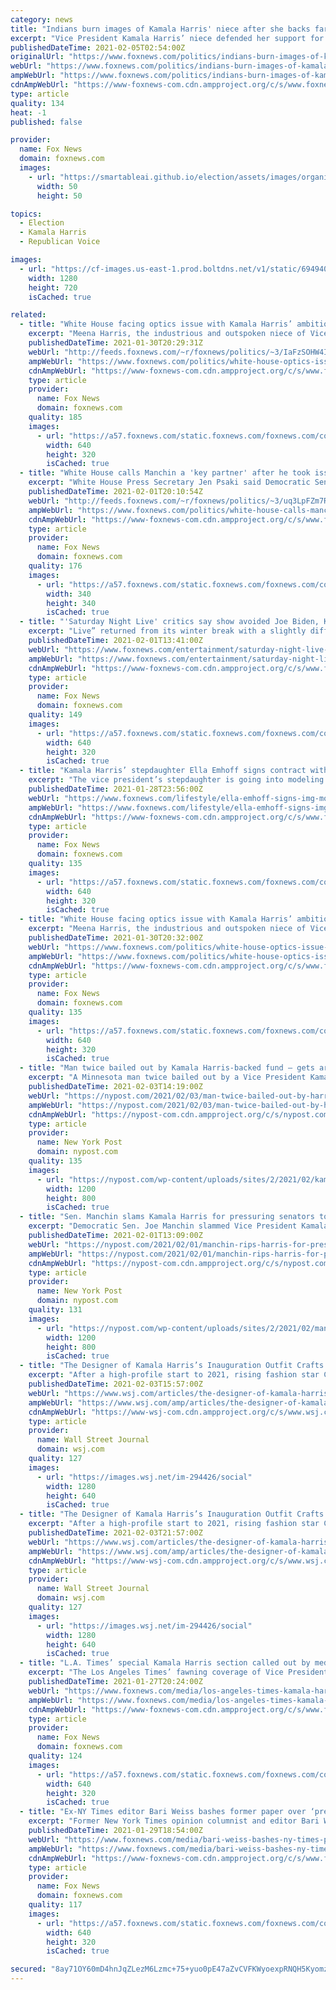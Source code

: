 ```yaml
---
category: news
title: "Indians burn images of Kamala Harris' niece after she backs farm protests"
excerpt: "Vice President Kamala Harris’ niece defended her support for Indian farmers locked in a standoff with the government after pro-Parliament supporters burned photos of her on the streets of New Delhi Thursday."
publishedDateTime: 2021-02-05T02:54:00Z
originalUrl: "https://www.foxnews.com/politics/indians-burn-images-of-kamala-harris-niece-after-she-backs-farm-protests"
webUrl: "https://www.foxnews.com/politics/indians-burn-images-of-kamala-harris-niece-after-she-backs-farm-protests"
ampWebUrl: "https://www.foxnews.com/politics/indians-burn-images-of-kamala-harris-niece-after-she-backs-farm-protests.amp"
cdnAmpWebUrl: "https://www-foxnews-com.cdn.ampproject.org/c/s/www.foxnews.com/politics/indians-burn-images-of-kamala-harris-niece-after-she-backs-farm-protests.amp"
type: article
quality: 134
heat: -1
published: false

provider:
  name: Fox News
  domain: foxnews.com
  images:
    - url: "https://smartableai.github.io/election/assets/images/organizations/foxnews.com-50x50.jpg"
      width: 50
      height: 50

topics:
  - Election
  - Kamala Harris
  - Republican Voice

images:
  - url: "https://cf-images.us-east-1.prod.boltdns.net/v1/static/694940094001/54258d7e-1687-4624-9f26-c873254ef60c/4bafd7a9-84b0-49f9-b06f-27d273544961/1280x720/match/image.jpg"
    width: 1280
    height: 720
    isCached: true

related:
  - title: "White House facing optics issue with Kamala Harris’ ambitious niece"
    excerpt: "Meena Harris, the industrious and outspoken niece of Vice President Kamala Harris, is creating an optics issue for the White House. "
    publishedDateTime: 2021-01-30T20:29:31Z
    webUrl: "http://feeds.foxnews.com/~r/foxnews/politics/~3/IaFzSOHW4IE/white-house-optics-issue-kamala-harris-niece"
    ampWebUrl: "https://www.foxnews.com/politics/white-house-optics-issue-kamala-harris-niece.amp"
    cdnAmpWebUrl: "https://www-foxnews-com.cdn.ampproject.org/c/s/www.foxnews.com/politics/white-house-optics-issue-kamala-harris-niece.amp"
    type: article
    provider:
      name: Fox News
      domain: foxnews.com
    quality: 185
    images:
      - url: "https://a57.foxnews.com/static.foxnews.com/foxnews.com/content/uploads/2021/01/640/320/Meena-Harris-GETTY.jpg?ve=1&tl=1"
        width: 640
        height: 320
        isCached: true
  - title: "White House calls Manchin a 'key partner' after he took issue with Harris local interview"
    excerpt: "White House Press Secretary Jen Psaki said Democratic Sen. Joe Manchin is a “key partner” for the administration after Vice President Harris made appearances on a local West Virginia television station to discuss President Biden’s “critical” coronavirus relief plan"
    publishedDateTime: 2021-02-01T20:10:54Z
    webUrl: "http://feeds.foxnews.com/~r/foxnews/politics/~3/uq3LpFZm7Ro/white-house-calls-manchin-a-key-partner-after-taking-issue-with-harris-local-interview"
    ampWebUrl: "https://www.foxnews.com/politics/white-house-calls-manchin-a-key-partner-after-taking-issue-with-harris-local-interview.amp"
    cdnAmpWebUrl: "https://www-foxnews-com.cdn.ampproject.org/c/s/www.foxnews.com/politics/white-house-calls-manchin-a-key-partner-after-taking-issue-with-harris-local-interview.amp"
    type: article
    provider:
      name: Fox News
      domain: foxnews.com
    quality: 176
    images:
      - url: "https://a57.foxnews.com/static.foxnews.com/foxnews.com/content/uploads/2020/10/340/340/brooke-singman-headshot.jpg?ve=1&tl=1"
        width: 340
        height: 340
        isCached: true
  - title: "'Saturday Night Live' critics say show avoided Joe Biden, Kamala Harris in first show of 2021"
    excerpt: "Live” returned from its winter break with a slightly different approach to covering politics that many critics immediately noticed."
    publishedDateTime: 2021-02-01T13:41:00Z
    webUrl: "https://www.foxnews.com/entertainment/saturday-night-live-critics-accuse-show-avoiding-joe-biden-kamala-harris"
    ampWebUrl: "https://www.foxnews.com/entertainment/saturday-night-live-critics-accuse-show-avoiding-joe-biden-kamala-harris.amp"
    cdnAmpWebUrl: "https://www-foxnews-com.cdn.ampproject.org/c/s/www.foxnews.com/entertainment/saturday-night-live-critics-accuse-show-avoiding-joe-biden-kamala-harris.amp"
    type: article
    provider:
      name: Fox News
      domain: foxnews.com
    quality: 149
    images:
      - url: "https://a57.foxnews.com/static.foxnews.com/foxnews.com/content/uploads/2021/02/640/320/Saturday-Night-Live-NBC.jpg?ve=1&tl=1"
        width: 640
        height: 320
        isCached: true
  - title: "Kamala Harris’ stepdaughter Ella Emhoff signs contract with IMG Models"
    excerpt: "The vice president’s stepdaughter is going into modeling. On Thursday, IMG Models announced that it is now representing Ella Emhoff, Vice President Kamala Harris’ stepdaughter. Emhoff, 21, is a senior at Parsons School of Design in New York City,"
    publishedDateTime: 2021-01-28T23:56:00Z
    webUrl: "https://www.foxnews.com/lifestyle/ella-emhoff-signs-img-modeling-contract"
    ampWebUrl: "https://www.foxnews.com/lifestyle/ella-emhoff-signs-img-modeling-contract.amp"
    cdnAmpWebUrl: "https://www-foxnews-com.cdn.ampproject.org/c/s/www.foxnews.com/lifestyle/ella-emhoff-signs-img-modeling-contract.amp"
    type: article
    provider:
      name: Fox News
      domain: foxnews.com
    quality: 135
    images:
      - url: "https://a57.foxnews.com/static.foxnews.com/foxnews.com/content/uploads/2021/01/640/320/AP21020678397504.jpg?ve=1&tl=1"
        width: 640
        height: 320
        isCached: true
  - title: "White House facing optics issue with Kamala Harris’ ambitious niece"
    excerpt: "Meena Harris, the industrious and outspoken niece of Vice President Kamala Harris, is creating an optics issue for the White House."
    publishedDateTime: 2021-01-30T20:32:00Z
    webUrl: "https://www.foxnews.com/politics/white-house-optics-issue-kamala-harris-niece"
    ampWebUrl: "https://www.foxnews.com/politics/white-house-optics-issue-kamala-harris-niece.amp"
    cdnAmpWebUrl: "https://www-foxnews-com.cdn.ampproject.org/c/s/www.foxnews.com/politics/white-house-optics-issue-kamala-harris-niece.amp"
    type: article
    provider:
      name: Fox News
      domain: foxnews.com
    quality: 135
    images:
      - url: "https://a57.foxnews.com/static.foxnews.com/foxnews.com/content/uploads/2021/01/640/320/Meena-Harris-GETTY.jpg?ve=1&tl=1"
        width: 640
        height: 320
        isCached: true
  - title: "Man twice bailed out by Kamala Harris-backed fund — gets arrested again"
    excerpt: "A Minnesota man twice bailed out by a Vice President Kamala Harris-backed nonprofit group has been busted a third time on felony drug charges, authorities said. Thomas Moseley’s latest"
    publishedDateTime: 2021-02-03T14:19:00Z
    webUrl: "https://nypost.com/2021/02/03/man-twice-bailed-out-by-harris-supported-fund-arrested-again/"
    ampWebUrl: "https://nypost.com/2021/02/03/man-twice-bailed-out-by-harris-supported-fund-arrested-again/amp/"
    cdnAmpWebUrl: "https://nypost-com.cdn.ampproject.org/c/s/nypost.com/2021/02/03/man-twice-bailed-out-by-harris-supported-fund-arrested-again/amp/"
    type: article
    provider:
      name: New York Post
      domain: nypost.com
    quality: 135
    images:
      - url: "https://nypost.com/wp-content/uploads/sites/2/2021/02/kamala-bail-fund.jpg?quality=90&strip=all&w=1200"
        width: 1200
        height: 800
        isCached: true
  - title: "Sen. Manchin slams Kamala Harris for pressuring senators to back COVID-19 bill"
    excerpt: "Democratic Sen. Joe Manchin slammed Vice President Kamala Harris ahead of her meeting with a group of Senate Republicans Monday on passing bipartisan COVID-19 relief."
    publishedDateTime: 2021-02-01T13:09:00Z
    webUrl: "https://nypost.com/2021/02/01/manchin-rips-harris-for-pressuring-senators-to-back-covid-bill/"
    ampWebUrl: "https://nypost.com/2021/02/01/manchin-rips-harris-for-pressuring-senators-to-back-covid-bill/amp/"
    cdnAmpWebUrl: "https://nypost-com.cdn.ampproject.org/c/s/nypost.com/2021/02/01/manchin-rips-harris-for-pressuring-senators-to-back-covid-bill/amp/"
    type: article
    provider:
      name: New York Post
      domain: nypost.com
    quality: 131
    images:
      - url: "https://nypost.com/wp-content/uploads/sites/2/2021/02/manchin-kamala.jpg?quality=90&strip=all&w=1200"
        width: 1200
        height: 800
        isCached: true
  - title: "The Designer of Kamala Harris’s Inauguration Outfit Crafts a Strategy for the Pandemic"
    excerpt: "After a high-profile start to 2021, rising fashion star Christopher John Rogers focuses on new ways to do business amid Covid’s disruption."
    publishedDateTime: 2021-02-03T15:57:00Z
    webUrl: "https://www.wsj.com/articles/the-designer-of-kamala-harriss-inauguration-outfit-crafts-a-strategy-for-the-pandemic-11612371467"
    ampWebUrl: "https://www.wsj.com/amp/articles/the-designer-of-kamala-harriss-inauguration-outfit-crafts-a-strategy-for-the-pandemic-11612371467"
    cdnAmpWebUrl: "https://www-wsj-com.cdn.ampproject.org/c/s/www.wsj.com/amp/articles/the-designer-of-kamala-harriss-inauguration-outfit-crafts-a-strategy-for-the-pandemic-11612371467"
    type: article
    provider:
      name: Wall Street Journal
      domain: wsj.com
    quality: 127
    images:
      - url: "https://images.wsj.net/im-294426/social"
        width: 1280
        height: 640
        isCached: true
  - title: "The Designer of Kamala Harris’s Inauguration Outfit Crafts a Strategy for the Pandemic"
    excerpt: "After a high-profile start to 2021, rising fashion star Christopher John Rogers focuses on new ways to do business amid Covid’s disruption."
    publishedDateTime: 2021-02-03T21:57:00Z
    webUrl: "https://www.wsj.com/articles/the-designer-of-kamala-harriss-inauguration-outfit-crafts-a-strategy-for-the-pandemic-11612371467?mod=latest_headlines"
    ampWebUrl: "https://www.wsj.com/amp/articles/the-designer-of-kamala-harriss-inauguration-outfit-crafts-a-strategy-for-the-pandemic-11612371467"
    cdnAmpWebUrl: "https://www-wsj-com.cdn.ampproject.org/c/s/www.wsj.com/amp/articles/the-designer-of-kamala-harriss-inauguration-outfit-crafts-a-strategy-for-the-pandemic-11612371467"
    type: article
    provider:
      name: Wall Street Journal
      domain: wsj.com
    quality: 127
    images:
      - url: "https://images.wsj.net/im-294426/social"
        width: 1280
        height: 640
        isCached: true
  - title: "L.A. Times’ special Kamala Harris section called out by media critics: 'Blatant PR campaign'"
    excerpt: "The Los Angeles Times’ fawning coverage of Vice President Kamala Harris has been labeled “inappropriate and disappointing” by critics, some comparing it to the way state-run media would treat leaders in authoritarian nations."
    publishedDateTime: 2021-01-27T20:24:00Z
    webUrl: "https://www.foxnews.com/media/los-angeles-times-kamala-harris-slammed-inappropriate-disappointing"
    ampWebUrl: "https://www.foxnews.com/media/los-angeles-times-kamala-harris-slammed-inappropriate-disappointing.amp"
    cdnAmpWebUrl: "https://www-foxnews-com.cdn.ampproject.org/c/s/www.foxnews.com/media/los-angeles-times-kamala-harris-slammed-inappropriate-disappointing.amp"
    type: article
    provider:
      name: Fox News
      domain: foxnews.com
    quality: 124
    images:
      - url: "https://a57.foxnews.com/static.foxnews.com/foxnews.com/content/uploads/2021/01/640/320/Harris.jpg?ve=1&tl=1"
        width: 640
        height: 320
        isCached: true
  - title: "Ex-NY Times editor Bari Weiss bashes former paper over ‘press release’ praising Kamala Harris’ stepdaughter"
    excerpt: "Former New York Times opinion columnist and editor Bari Weiss mocked her former employer on Thursday, saying the Gray Lady published a \"press release\" about Vice President Kamala Harris’s stepdaughter."
    publishedDateTime: 2021-01-29T18:54:00Z
    webUrl: "https://www.foxnews.com/media/bari-weiss-bashes-ny-times-praising-kamala-harris-stepdaughter"
    ampWebUrl: "https://www.foxnews.com/media/bari-weiss-bashes-ny-times-praising-kamala-harris-stepdaughter.amp"
    cdnAmpWebUrl: "https://www-foxnews-com.cdn.ampproject.org/c/s/www.foxnews.com/media/bari-weiss-bashes-ny-times-praising-kamala-harris-stepdaughter.amp"
    type: article
    provider:
      name: Fox News
      domain: foxnews.com
    quality: 117
    images:
      - url: "https://a57.foxnews.com/static.foxnews.com/foxnews.com/content/uploads/2021/01/640/320/AP21020678397504.jpg?ve=1&tl=1"
        width: 640
        height: 320
        isCached: true

secured: "8ay71OY60mD4hnJqZLezM6Lzmc+75+yuo0pE47aZvCVFKWyoexpRNQH5Kyomze5rWYjlQ1B+k+DLGRT1VxcfB+DknFR0Eou5SL72znzEe5+rR1icLdHIOdct7fCS5LfGwo9Oac5OaVEVpq3jbs9OVsKRlNdGtj/zSWJsxJTClBzNqi5B5C/TsOebyj0ln2PwuKfT1jcr4bOG6fj9/514UuIbCETM2Xo0m40mLhGpTZMzU3SV8Z10DO7MXRVbzGOCL/kf2NX2x8U1ifb2KWqYUQIifmlQJbcFnKWoU6w4hIf/uVsPIup3JPlllFRdKhge7W8gsCz+TUogRVhJlRq3BZOvox725awASiMiT+BGjb4=;DxpRcEWxMotk/rl23rHUUQ=="
---
```


